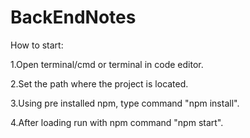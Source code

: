 ﻿# BackEndNotes
How to start:

1.Open terminal/cmd or terminal in code editor.

2.Set the path where the project is located.

3.Using pre installed npm, type command "npm install".

4.After loading run with npm command "npm start".
